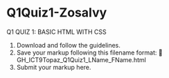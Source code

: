 # Q1Quiz1-ZosaIvy

Q1 QUIZ 1: BASIC HTML WITH CSS

1. Download and follow the guidelines.
2. Save your markup following this filename format:
    🚨 GH_ICT9Topaz_Q1Quiz1_LName_FName.html
3. Submit your markup here.
